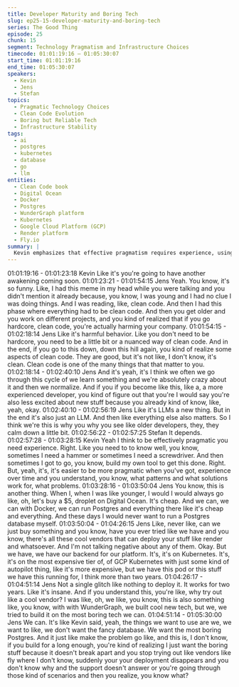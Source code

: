 ```yaml
---
title: Developer Maturity and Boring Tech
slug: ep25-15-developer-maturity-and-boring-tech
series: The Good Thing
episode: 25
chunk: 15
segment: Technology Pragmatism and Infrastructure Choices
timecode: 01:01:19:16 – 01:05:30:07
start_time: 01:01:19:16
end_time: 01:05:30:07
speakers:
  - Kevin
  - Jens
  - Stefan
topics:
  - Pragmatic Technology Choices
  - Clean Code Evolution
  - Boring but Reliable Tech
  - Infrastructure Stability
tags:
  - ai
  - postgres
  - kubernetes
  - database
  - go
  - llm
entities:
  - Clean Code book
  - Digital Ocean
  - Docker
  - Postgres
  - WunderGraph platform
  - Kubernetes
  - Google Cloud Platform (GCP)
  - Render platform
  - Fly.io
summary: |
  Kevin emphasizes that effective pragmatism requires experience, using the hammer vs screwdriver analogy. Jens reflects on his evolution from hardcore clean code advocacy to understanding its harmful potential when taken to extremes. He shares how his infrastructure preferences evolved from cheap DIY solutions to boring, reliable choices like GCP Kubernetes, citing two years of glitch-free operation. The discussion highlights how experienced developers prioritize stability over exciting new vendors after experiencing deployment failures and poor support.
---
```


01:01:19:16 - 01:01:23:18
Kevin
Like it's you're going to have another awakening coming soon.
01:01:23:21 - 01:01:54:15
Jens
Yeah. You know, it's so funny. Like, I had this meme in my head while you were talking and you
didn't mention it already because, you know, I was young and I had no clue I was doing things.
And I was reading, like, clean code. And then I had this phase where everything had to be clean
code. And then you get older and you work on different projects, and you kind of realized that if
you go hardcore, clean code, you're actually harming your company.
01:01:54:15 - 01:02:18:14
Jens
Like it's harmful behavior. Like you don't need to be hardcore, you need to be a little bit or a
nuanced way of clean code. And in the end, if you go to this down, down this hill again, you kind
of realize some aspects of clean code. They are good, but it's not like, I don't know, it's clean.
Clean code is one of the many things that that matter to you.
01:02:18:14 - 01:02:40:10
Jens
And it's yeah, it's I think we often we go through this cycle of we learn something and we're
absolutely crazy about it and then we normalize. And if you if you become like this, like a, a
more experienced developer, you kind of figure out that you're I would say you're also less
excited about new stuff because you already kind of know, like, yeah, okay.
01:02:40:10 - 01:02:56:19
Jens
Like it's LLMs a new thing. But in the end it's also just an LLM. And then like everything else
also matters. So I think we're this is why you why you see like older developers, they, they calm
down a little bit.
01:02:56:22 - 01:02:57:25
Stefan
It depends.
01:02:57:28 - 01:03:28:15
Kevin
Yeah I think to be effectively pragmatic you need experience. Right. Like you need to to know
well, you know, sometimes I need a hammer or sometimes I need a screwdriver. And then
sometimes I got to go, you know, build my own tool to get this done. Right. But, yeah, it's, it's
easier to be more pragmatic when you've got, experience over time and you understand, you
know, what patterns and what solutions work for, what problems.
01:03:28:16 - 01:03:50:04
Jens
You know, this is another thing. When I, when I was like younger, I would I would always go like,
oh, let's buy a $5, droplet on Digital Ocean. It's cheap. And we can, we can with Docker, we can
run Postgres and everything there like it's cheap and everything. And these days I would never
want to run a Postgres database myself.
01:03:50:04 - 01:04:26:15
Jens
Like, never like, can we just buy something and you know, have you ever tried like we have and
you know, there's all these cool vendors that can deploy your stuff like render and whatsoever.
And I'm not talking negative about any of them. Okay. But we have, we have our backend for
our platform. It's, it's on Kubernetes. It's, it's on the most expensive tier of, of GCP Kubernetes
with just some kind of autopilot thing, like it's more expensive, but we have this pod or this stuff
we have this running for, I think more than two years.
01:04:26:17 - 01:04:51:14
Jens
Not a single glitch like nothing to deploy it. It works for two years. Like it's insane. And if you
understand this, you're like, why try out like a cool vendor? I was like, oh, we like, you know, this
is also something like, you know, with with WunderGraph, we built cool new tech, but we, we
tried to build it on the most boring tech we can.
01:04:51:14 - 01:05:30:00
Jens
We can. It's like Kevin said, yeah, the things we want to use are we, we want to like, we don't
want the fancy database. We want the most boring Postgres. And it just like make the problem
go like, and this is, I don't know, if you build for a long enough, you're kind of realizing I just want
the boring stuff because it doesn't break apart and you stop trying out like vendors like fly where
I don't know, suddenly your your deployment disappears and you don't know why and the
support doesn't answer or you're going through those kind of scenarios and then you realize,
you know what?
